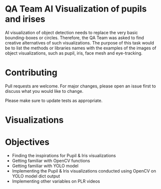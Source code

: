 # QA Team AI Visualization of pupils and irises

AI visualization of object detection needs to replace the very basic bounding-boxes or circles. Therefore, the QA Team was asked to find creative alternatives of such visualizations. The purpose of this task would be to list the methods or libraries names with the examples of the images of object visualizations, such as pupil, iris, face mesh and eye-tracking.

# Contributing

Pull requests are welcome. For major changes, please open an issue first to discuss what you would like to change.

Please make sure to update tests as appropriate.

# Visualizations


# Objectives
- Finding the inspirations for Pupil & Iris visualizations
- Getting familiar with OpenCV functions
- Getting familiar with YOLO model
- Implementing the Pupil & Iris visualizations conducted using OpenCV on YOLO model dict output
- Implementing other variables on PLR videos

